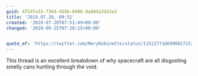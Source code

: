 ```yaml
---
guid: 4f24fe33-7364-439b-b696-0a88da3d42e2
title: '2019.07.20, 09:51'
created: '2019-07-20T07:51:49+00:00'
changed: '2019-09-25T07:28:25+00:00'


quote_of: 'https://twitter.com/MaryRobinette/status/1152277166996017152?s=20'
---
```


This thread is an excellent breakdown of why spacecraft are all disgusting smelly cans hurtling through the void.
